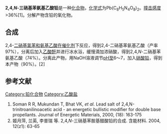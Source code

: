 **2,4,*N*-三硝基苯氨基乙酸铅**是一种[化合物](../Page/化合物.md "wikilink")，[化学式](../Page/化学式.md "wikilink")为Pb(C<sub>8</sub>H<sub>5</sub>N<sub>4</sub>O<sub>8</sub>)<sub>2</sub>。[撞击感度](https://zh.wikipedia.org/wiki/撞击感度 "wikilink")\>36%\[1\]。分解产物含铅的氧化物。

## 合成

2,4-[二硝基氯苯和](https://zh.wikipedia.org/wiki/二硝基氯苯 "wikilink")[氨基乙酸在](https://zh.wikipedia.org/wiki/氨基乙酸 "wikilink")[催化剂](../Page/催化剂.md "wikilink")下反应，得到2,4-二硝基苯氨基乙酸（产率97%），分离后加入[乙酸酐](../Page/乙酸酐.md "wikilink")并进行冰水浴，缓慢滴加浓硝酸，得到2,4,*N*-二硝基苯氨基乙酸（74%）。分离此产物，用NaOH溶液调节[pH至](https://zh.wikipedia.org/wiki/pH "wikilink")6～7，加入[硝酸铅](https://zh.wikipedia.org/wiki/硝酸铅 "wikilink")，得到本产物（90%）。\[2\]

## 参考文献

[Category:铅化合物](https://zh.wikipedia.org/wiki/Category:铅化合物 "wikilink") [Category:乙酸盐](https://zh.wikipedia.org/wiki/Category:乙酸盐 "wikilink")

1.  Soman R R, Mukundan T, Bhat VK, *et al*. Lead salt of 2,4,N-trinitroanilinoacetic acid - an energetic bullistic modifier for double base propellants. Journal of Energetic Materials, 2000, (18): 163-175
2.  姬月萍, 兰英, 李普瑞 等. 2,4,*N*-三硝基苯胺基醋酸铅的合成. 含能材料. 2004, 12(z1): 63-65